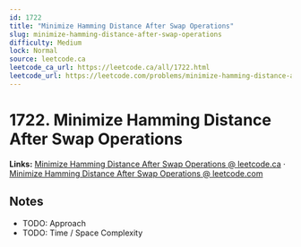 ```yaml
--- 
id: 1722
title: "Minimize Hamming Distance After Swap Operations"
slug: minimize-hamming-distance-after-swap-operations
difficulty: Medium
lock: Normal
source: leetcode.ca
leetcode_ca_url: https://leetcode.ca/all/1722.html
leetcode_url: https://leetcode.com/problems/minimize-hamming-distance-after-swap-operations/
---
```


# 1722. Minimize Hamming Distance After Swap Operations

**Links:** [Minimize Hamming Distance After Swap Operations @ leetcode.ca](https://leetcode.ca/all/1722.html) · [Minimize Hamming Distance After Swap Operations @ leetcode.com](https://leetcode.com/problems/minimize-hamming-distance-after-swap-operations/)

## Notes
- TODO: Approach
- TODO: Time / Space Complexity
